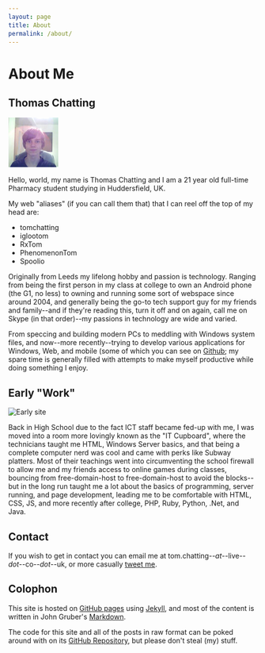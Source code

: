```yaml
---
layout: page
title: About
permalink: /about/
---
```


# About Me

## Thomas Chatting

<img src="/img/mugshot.jpg" class="mugshot float-left" height="100px" />

Hello, world, my name is Thomas Chatting and I am a 21 year old full-time Pharmacy student studying in Huddersfield, UK.

My web "aliases" (if you can call them that) that I can reel off the top of my head are:
* tomchatting
* iglootom
* RxTom
* PhenomenonTom
* Spoolio

Originally from Leeds my lifelong hobby and passion is technology. Ranging from being the first person in my class at college to own an Android phone (the G1, no less) to owning and running some sort of webspace since around 2004, and generally being the go-to tech support guy for my friends and family--and if they're reading this, turn it off and on again, call me on Skype (in that order)--my passions in technology are wide and varied.

From speccing and building modern PCs to meddling with Windows system files, and now--more recently--trying to develop various applications for Windows, Web, and mobile (some of which you can see on [Github][github]; my spare time is generally filled with attempts to make myself productive while doing something I enjoy.

## Early "Work"

![Early site](http://i.imgur.com/CkdVs.png)

Back in High School due to the fact ICT staff became fed-up with me, I was moved into a room more lovingly known as the "IT Cupboard", where the technicians taught me HTML, Windows Server basics, and that being a complete computer nerd was cool and came with perks like Subway platters. Most of their teachings went into circumventing the school firewall to allow me and my friends access to online games during classes, bouncing from free-domain-host to free-domain-host to avoid the blocks--but in the long run taught me a lot about the basics of programming, server running, and page development, leading me to be comfortable with HTML, CSS, JS, and more recently after college, PHP, Ruby, Python, .Net, and Java.

## Contact

If you wish to get in contact you can email me at tom.chatting--*at*--live--*dot*--co--*dot*--uk, or more casually [tweet me][tweet].

## Colophon

This site is hosted on [GitHub pages][ghpages] using [Jekyll][jekyll], and most of the content is written in John Gruber's [Markdown][markdown].

The code for this site and all of the posts in raw format can be poked around with on its [GitHub Repository][ghrepo], but please don't steal (my) stuff.

[github]: //github.com/tomchatting
[tweet]: //twitter.com/?status=Ohai,%20@PhenomenonTom%20
[ghpages]: //pages.github.com
[jekyll]: //github.com/mojombo/jekyll
[markdown]: //daringfireball.net/projects/markdown/
[ghrepo]: //github.com/tomchatting/tomchatting.github.io